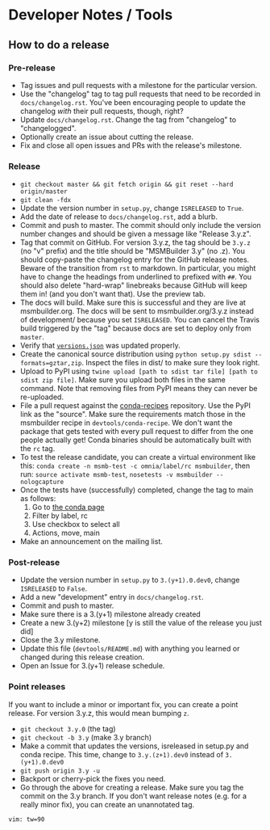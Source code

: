 Developer Notes / Tools
=======================

How to do a release
-------------------

### Pre-release

- Tag issues and pull requests with a milestone for the particular version.
- Use the "changelog" tag to tag pull requests that need to be recorded in `docs/changelog.rst`.
  You've been encouraging people to update the changelog *with* their pull requests, though, right?
- Update `docs/changelog.rst`. Change the tag from "changelog" to "changelogged".
- Optionally create an issue about cutting the release.
- Fix and close all open issues and PRs with the release's milestone.

### Release

- `git checkout master && git fetch origin && git reset --hard origin/master`
- `git clean -fdx`
- Update the version number in `setup.py`, change `ISRELEASED` to `True`.
- Add the date of release to `docs/changelog.rst`, add a blurb.
- Commit and push to master. The commit should only include the version number changes and
  should be given a message like "Release 3.y.z".
- Tag that commit on GitHub. For version 3.y.z, the tag should be `3.y.z` (no "v" prefix)
  and the title should be "MSMBuilder 3.y" (no .z). You should copy-paste the changelog entry
  for the GitHub release notes. Beware of the transition from `rst` to markdown. In particular,
  you might have to change the headings from underlined to prefixed with `##`. You should
  also delete "hard-wrap" linebreaks because GitHub will keep them in! (and you don't want
  that). Use the preview tab.
- The docs will build. Make sure this is successful and they are live at msmbuilder.org.
  The docs will be sent to msmbuilder.org/3.y.z instead of development/ because you
  set `ISRELEASED`. You can cancel the Travis build triggered by the "tag" because docs
  are set to deploy only from `master`.
- Verify that [`versions.json`](http://msmbuilder.org/versions.json) was updated properly.
- Create the canonical source distribution using `python setup.py sdist --formats=gztar,zip`.
  Inspect the files in dist/ to make sure they look right.
- Upload to PyPI using `twine upload [path to sdist tar file] [path to sdist zip file]`.
  Make sure you upload both files in the same command. Note that removing files from PyPI
  means they can never be re-uploaded.
- File a pull request against the
  [conda-recipes](https://github.com/omnia-md/conda-recipes) repository.
  Use the PyPI link as the "source". Make sure the requirements match those
  in the msmbuilder recipe in `devtools/conda-recipe`. We don't want the package
  that gets tested with every pull request to differ from the one people actually get!
  Conda binaries should be automatically built with the `rc` tag.
- To test the release candidate, you can create a virtual environment like this:
  `conda create -n msmb-test -c omnia/label/rc msmbuilder`, then run:
  `source activate msmb-test`,
  `nosetests -v msmbuilder --nologcapture`
- Once the tests have (successfully) completed, change the tag to main as follows:
  1. Go to [the conda page](https://anaconda.org/omnia/mdtraj/files)
  2. Filter by label, rc
  3. Use checkbox to select all
  4. Actions, move, main
- Make an announcement on the mailing list.

### Post-release

- Update the version number in `setup.py` to `3.(y+1).0.dev0`, change `ISRELEASED` to `False`.
- Add a new "development" entry in `docs/changelog.rst`.
- Commit and push to master.
- Make sure there is a 3.(y+1) milestone already created
- Create a new 3.(y+2) milestone [y is still the value of the release you just did]
- Close the 3.y milestone.
- Update this file (`devtools/README.md`) with anything you learned or
  changed during this release creation.
- Open an Issue for 3.(y+1) release schedule.

### Point releases

If you want to include a minor or important fix, you can create a point release.
For version 3.y.z, this would mean bumping `z`.

- `git checkout 3.y.0` (the tag)
- `git checkout -b 3.y` (make 3.y branch)
- Make a commit that updates the versions, isreleased in setup.py and conda recipe.
  This time, change to `3.y.(z+1).dev0` instead of `3.(y+1).0.dev0`
- `git push origin 3.y -u`
- Backport or cherry-pick the fixes you need.
- Go through the above for creating a release. Make sure you tag
  the commit on the 3.y branch. If you don't want release notes
  (e.g. for a really minor fix), you can create an unannotated tag.

```
vim: tw=90
```
